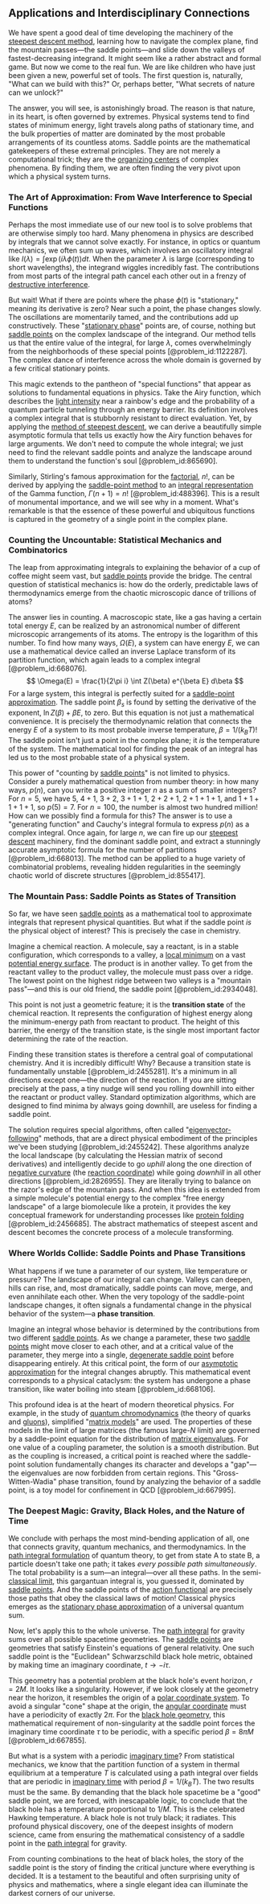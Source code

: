 ## Applications and Interdisciplinary Connections

We have spent a good deal of time developing the machinery of the [steepest descent method](@article_id:139954), learning how to navigate the complex plane, find the mountain passes—the saddle points—and slide down the valleys of fastest-decreasing integrand. It might seem like a rather abstract and formal game. But now we come to the real fun. We are like children who have just been given a new, powerful set of tools. The first question is, naturally, "What can we build with this?" Or, perhaps better, "What secrets of nature can we unlock?"

The answer, you will see, is astonishingly broad. The reason is that nature, in its heart, is often governed by extremes. Physical systems tend to find states of minimum energy, light travels along paths of stationary time, and the bulk properties of matter are dominated by the most probable arrangements of its countless atoms. Saddle points are the mathematical gatekeepers of these extremal principles. They are not merely a computational trick; they are the [organizing centers](@article_id:274866) of complex phenomena. By finding them, we are often finding the very pivot upon which a physical system turns.

### The Art of Approximation: From Wave Interference to Special Functions

Perhaps the most immediate use of our new tool is to solve problems that are otherwise simply too hard. Many phenomena in physics are described by integrals that we cannot solve exactly. For instance, in optics or quantum mechanics, we often sum up waves, which involves an oscillatory integral like $I(\lambda) = \int \exp(i\lambda \phi(t)) dt$. When the parameter $\lambda$ is large (corresponding to short wavelengths), the integrand wiggles incredibly fast. The contributions from most parts of the integral path cancel each other out in a frenzy of [destructive interference](@article_id:170472).

But wait! What if there are points where the phase $\phi(t)$ is "stationary," meaning its derivative is zero? Near such a point, the phase changes slowly. The oscillations are momentarily tamed, and the contributions add up constructively. These "[stationary phase](@article_id:167655)" points are, of course, nothing but [saddle points](@article_id:261833) on the complex landscape of the integrand. Our method tells us that the entire value of the integral, for large $\lambda$, comes overwhelmingly from the neighborhoods of these special points [@problem_id:1122287]. The complex dance of interference across the whole domain is governed by a few critical stationary points.

This magic extends to the pantheon of "special functions" that appear as solutions to fundamental equations in physics. Take the Airy function, which describes the [light intensity](@article_id:176600) near a rainbow's edge and the probability of a quantum particle tunneling through an energy barrier. Its definition involves a complex integral that is stubbornly resistant to direct evaluation. Yet, by applying the [method of steepest descent](@article_id:147107), we can derive a beautifully simple asymptotic formula that tells us exactly how the Airy function behaves for large arguments. We don't need to compute the whole integral; we just need to find the relevant saddle points and analyze the landscape around them to understand the function's soul [@problem_id:865690].

Similarly, Stirling's famous approximation for the [factorial](@article_id:266143), $n!$, can be derived by applying the [saddle-point method](@article_id:198604) to an [integral representation](@article_id:197856) of the Gamma function, $\Gamma(n+1) = n!$ [@problem_id:488396]. This is a result of monumental importance, and we will see why in a moment. What's remarkable is that the essence of these powerful and ubiquitous functions is captured in the geometry of a single point in the complex plane.

### Counting the Uncountable: Statistical Mechanics and Combinatorics

The leap from approximating integrals to explaining the behavior of a cup of coffee might seem vast, but [saddle points](@article_id:261833) provide the bridge. The central question of statistical mechanics is: how do the orderly, predictable laws of thermodynamics emerge from the chaotic microscopic dance of trillions of atoms?

The answer lies in counting. A macroscopic state, like a gas having a certain total energy $E$, can be realized by an astronomical number of different microscopic arrangements of its atoms. The entropy is the logarithm of this number. To find how many ways, $\Omega(E)$, a system can have energy $E$, we can use a mathematical device called an inverse Laplace transform of its partition function, which again leads to a complex integral [@problem_id:668076].
$$
\Omega(E) = \frac{1}{2\pi i} \int Z(\beta) e^{\beta E} d\beta
$$
For a large system, this integral is perfectly suited for a [saddle-point approximation](@article_id:144306). The saddle point $\beta_s$ is found by setting the derivative of the exponent, $\ln Z(\beta) + \beta E$, to zero. But this equation is not just a mathematical convenience. It is precisely the thermodynamic relation that connects the energy $E$ of a system to its most probable inverse temperature, $\beta = 1/(k_B T)$! The saddle point isn't just a point in the complex plane; it *is* the temperature of the system. The mathematical tool for finding the peak of an integral has led us to the most probable state of a physical system.

This power of "counting by [saddle points](@article_id:261833)" is not limited to physics. Consider a purely mathematical question from number theory: in how many ways, $p(n)$, can you write a positive integer $n$ as a sum of smaller integers? For $n=5$, we have $5$, $4+1$, $3+2$, $3+1+1$, $2+2+1$, $2+1+1+1$, and $1+1+1+1+1$, so $p(5)=7$. For $n=100$, the number is almost two hundred million! How can we possibly find a formula for this? The answer is to use a "generating function" and Cauchy's integral formula to express $p(n)$ as a complex integral. Once again, for large $n$, we can fire up our [steepest descent](@article_id:141364) machinery, find the dominant saddle point, and extract a stunningly accurate asymptotic formula for the number of partitions [@problem_id:668013]. The method can be applied to a huge variety of combinatorial problems, revealing hidden regularities in the seemingly chaotic world of discrete structures [@problem_id:855417].

### The Mountain Pass: Saddle Points as States of Transition

So far, we have seen [saddle points](@article_id:261833) as a mathematical tool to approximate integrals that represent physical quantities. But what if the saddle point *is* the physical object of interest? This is precisely the case in chemistry.

Imagine a chemical reaction. A molecule, say a reactant, is in a stable configuration, which corresponds to a valley, a [local minimum](@article_id:143043) on a vast [potential energy surface](@article_id:146947). The product is in another valley. To get from the reactant valley to the product valley, the molecule must pass over a ridge. The lowest point on the highest ridge between two valleys is a "mountain pass"—and this is our old friend, the saddle point [@problem_id:2934048].

This point is not just a geometric feature; it is the **transition state** of the chemical reaction. It represents the configuration of highest energy along the minimum-energy path from reactant to product. The height of this barrier, the energy of the transition state, is the single most important factor determining the rate of the reaction.

Finding these transition states is therefore a central goal of computational chemistry. And it is incredibly difficult! Why? Because a transition state is fundamentally unstable [@problem_id:2455281]. It's a minimum in all directions except one—the direction of the reaction. If you are sitting precisely at the pass, a tiny nudge will send you rolling downhill into either the reactant or product valley. Standard optimization algorithms, which are designed to find minima by always going downhill, are useless for finding a saddle point.

The solution requires special algorithms, often called "[eigenvector-following](@article_id:184652)" methods, that are a direct physical embodiment of the principles we've been studying [@problem_id:2455242]. These algorithms analyze the local landscape (by calculating the Hessian matrix of second derivatives) and intelligently decide to go *uphill* along the one direction of [negative curvature](@article_id:158841) (the [reaction coordinate](@article_id:155754)) while going *downhill* in all other directions [@problem_id:2826955]. They are literally trying to balance on the razor's edge of the mountain pass. And when this idea is extended from a simple molecule's potential energy to the complex "free energy landscape" of a large biomolecule like a protein, it provides the key conceptual framework for understanding processes like [protein folding](@article_id:135855) [@problem_id:2456685]. The abstract mathematics of steepest ascent and descent becomes the concrete process of a molecule transforming.

### Where Worlds Collide: Saddle Points and Phase Transitions

What happens if we tune a parameter of our system, like temperature or pressure? The landscape of our integral can change. Valleys can deepen, hills can rise, and, most dramatically, saddle points can move, merge, and even annihilate each other. When the very topology of the saddle-point landscape changes, it often signals a fundamental change in the physical behavior of the system—a **phase transition**.

Imagine an integral whose behavior is determined by the contributions from two different [saddle points](@article_id:261833). As we change a parameter, these two [saddle points](@article_id:261833) might move closer to each other, and at a critical value of the parameter, they merge into a single, [degenerate saddle point](@article_id:185098) before disappearing entirely. At this critical point, the form of our [asymptotic approximation](@article_id:275376) for the integral changes abruptly. This mathematical event corresponds to a physical cataclysm: the system has undergone a phase transition, like water boiling into steam [@problem_id:668106].

This profound idea is at the heart of modern theoretical physics. For example, in the study of [quantum chromodynamics](@article_id:143375) (the theory of quarks and [gluons](@article_id:151233)), simplified "[matrix models](@article_id:148305)" are used. The properties of these models in the limit of large matrices (the famous large-$N$ limit) are governed by a saddle-point equation for the distribution of [matrix eigenvalues](@article_id:155871). For one value of a coupling parameter, the solution is a smooth distribution. But as the coupling is increased, a critical point is reached where the saddle-point solution fundamentally changes its character and develops a "gap"—the eigenvalues are now forbidden from certain regions. This "Gross-Witten-Wadia" phase transition, found by analyzing the behavior of a saddle point, is a toy model for confinement in QCD [@problem_id:667995].

### The Deepest Magic: Gravity, Black Holes, and the Nature of Time

We conclude with perhaps the most mind-bending application of all, one that connects gravity, quantum mechanics, and thermodynamics. In the [path integral formulation](@article_id:144557) of quantum theory, to get from state A to state B, a particle doesn't take one path; it takes *every possible path simultaneously*. The total probability is a sum—an integral—over all these paths. In the semi-[classical limit](@article_id:148093), this gargantuan integral is, you guessed it, dominated by [saddle points](@article_id:261833). And the saddle points of the [action functional](@article_id:168722) are precisely those paths that obey the classical laws of motion! Classical physics emerges as the [stationary phase approximation](@article_id:196132) of a universal quantum sum.

Now, let's apply this to the whole universe. The [path integral](@article_id:142682) for gravity sums over all possible spacetime geometries. The [saddle points](@article_id:261833) are geometries that satisfy Einstein's equations of general relativity. One such saddle point is the "Euclidean" Schwarzschild black hole metric, obtained by making time an imaginary coordinate, $t \to -i\tau$.

This geometry has a potential problem at the black hole's event horizon, $r=2M$. It looks like a singularity. However, if we look closely at the geometry near the horizon, it resembles the origin of a [polar coordinate system](@article_id:174400). To avoid a singular "cone" shape at the origin, the [angular coordinate](@article_id:163963) must have a periodicity of exactly $2\pi$. For the [black hole geometry](@article_id:157692), this mathematical requirement of non-singularity at the saddle point forces the imaginary time coordinate $\tau$ to be periodic, with a specific period $\beta = 8\pi M$ [@problem_id:667855].

But what is a system with a periodic [imaginary time](@article_id:138133)? From statistical mechanics, we know that the partition function of a system in thermal equilibrium at a temperature $T$ is calculated using a path integral over fields that are periodic in [imaginary time](@article_id:138133) with period $\beta = 1/(k_B T)$. The two results must be the same. By demanding that the black hole spacetime be a "good" saddle point, we are forced, with inescapable logic, to conclude that the black hole has a temperature proportional to $1/M$. This is the celebrated Hawking temperature. A black hole is not truly black; it radiates. This profound physical discovery, one of the deepest insights of modern science, came from ensuring the mathematical consistency of a saddle point in the [path integral](@article_id:142682) for gravity.

From counting combinations to the heat of black holes, the story of the saddle point is the story of finding the critical juncture where everything is decided. It is a testament to the beautiful and often surprising unity of physics and mathematics, where a single elegant idea can illuminate the darkest corners of our universe.
